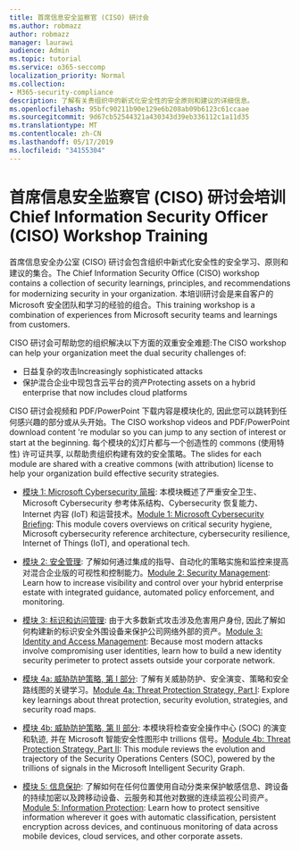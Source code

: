 ```yaml
---
title: 首席信息安全监察官 (CISO) 研讨会
ms.author: robmazz
author: robmazz
manager: laurawi
audience: Admin
ms.topic: tutorial
ms.service: o365-seccomp
localization_priority: Normal
ms.collection:
- M365-security-compliance
description: 了解有关贵组织中的新式化安全性的安全原则和建议的详细信息。
ms.openlocfilehash: 95bfc90211b90e129e6b208ab09b6123c61ccaae
ms.sourcegitcommit: 9d67cb52544321a430343d39eb336112c1a11d35
ms.translationtype: MT
ms.contentlocale: zh-CN
ms.lasthandoff: 05/17/2019
ms.locfileid: "34155304"
---
```

# <a name="chief-information-security-officer-ciso-workshop-training"></a><span data-ttu-id="dd1e4-103">首席信息安全监察官 (CISO) 研讨会培训</span><span class="sxs-lookup"><span data-stu-id="dd1e4-103">Chief Information Security Officer (CISO) Workshop Training</span></span>

<span data-ttu-id="dd1e4-104">首席信息安全办公室 (CISO) 研讨会包含组织中新式化安全性的安全学习、原则和建议的集合。</span><span class="sxs-lookup"><span data-stu-id="dd1e4-104">The Chief Information Security Office (CISO) workshop contains a collection of security learnings, principles, and recommendations for modernizing security in your organization.</span></span> <span data-ttu-id="dd1e4-105">本培训研讨会是来自客户的 Microsoft 安全团队和学习的经验的组合。</span><span class="sxs-lookup"><span data-stu-id="dd1e4-105">This training workshop is a combination of experiences from Microsoft security teams and learnings from customers.</span></span>

<span data-ttu-id="dd1e4-106">CISO 研讨会可帮助您的组织解决以下方面的双重安全难题:</span><span class="sxs-lookup"><span data-stu-id="dd1e4-106">The CISO workshop can help your organization meet the dual security challenges of:</span></span>

- <span data-ttu-id="dd1e4-107">日益复杂的攻击</span><span class="sxs-lookup"><span data-stu-id="dd1e4-107">Increasingly sophisticated attacks</span></span>
- <span data-ttu-id="dd1e4-108">保护混合企业中现包含云平台的资产</span><span class="sxs-lookup"><span data-stu-id="dd1e4-108">Protecting assets on a hybrid enterprise that now includes cloud platforms</span></span>

<span data-ttu-id="dd1e4-109">CISO 研讨会视频和 PDF/PowerPoint 下载内容是模块化的, 因此您可以跳转到任何感兴趣的部分或从头开始。</span><span class="sxs-lookup"><span data-stu-id="dd1e4-109">The CISO workshop videos and PDF/PowerPoint download content 're modular so you can jump to any section of interest or start at the beginning.</span></span> <span data-ttu-id="dd1e4-110">每个模块的幻灯片都与一个创造性的 commons (使用特性) 许可证共享, 以帮助贵组织构建有效的安全策略。</span><span class="sxs-lookup"><span data-stu-id="dd1e4-110">The slides for each module are shared with a creative commons (with attribution) license to help your organization build effective security strategies.</span></span>

- <span data-ttu-id="dd1e4-111">[模块 1: Microsoft Cybersecurity 简报](ciso-workshop-module-1.md): 本模块概述了严重安全卫生、Microsoft Cybersecurity 参考体系结构、Cybersecurity 恢复能力、Internet 内容 (IoT) 和运营技术。</span><span class="sxs-lookup"><span data-stu-id="dd1e4-111">[Module 1: Microsoft Cybersecurity Briefing](ciso-workshop-module-1.md): This module covers overviews on critical security hygiene, Microsoft cybersecurity reference architecture, cybersecurity resilience, Internet of Things (IoT), and operational tech.</span></span>

- <span data-ttu-id="dd1e4-112">[模块 2: 安全管理](ciso-workshop-module-2.md): 了解如何通过集成的指导、自动化的策略实施和监控来提高对混合企业版的可视性和控制能力。</span><span class="sxs-lookup"><span data-stu-id="dd1e4-112">[Module 2: Security Management](ciso-workshop-module-2.md): Learn how to increase visibility and control over your hybrid enterprise estate with integrated guidance, automated policy enforcement, and monitoring.</span></span>

- <span data-ttu-id="dd1e4-113">[模块 3: 标识和访问管理](ciso-workshop-module-3.md): 由于大多数新式攻击涉及危害用户身份, 因此了解如何构建新的标识安全外围设备来保护公司网络外部的资产。</span><span class="sxs-lookup"><span data-stu-id="dd1e4-113">[Module 3: Identity and Access Management](ciso-workshop-module-3.md): Because most modern attacks involve compromising user identities, learn how to build a new identity security perimeter to protect assets outside your corporate network.</span></span>

- <span data-ttu-id="dd1e4-114">[模块 4a: 威胁防护策略, 第 I 部分](ciso-workshop-module-4a.md): 了解有关威胁防护、安全演变、策略和安全路线图的关键学习。</span><span class="sxs-lookup"><span data-stu-id="dd1e4-114">[Module 4a: Threat Protection Strategy, Part I](ciso-workshop-module-4a.md): Explore key learnings about threat protection, security evolution, strategies, and security road maps.</span></span>

- <span data-ttu-id="dd1e4-115">[模块 4b: 威胁防护策略, 第 II 部分](ciso-workshop-module-4b.md): 本模块将检查安全操作中心 (SOC) 的演变和轨迹, 并在 Microsoft 智能安全性图形中 trillions 信号。</span><span class="sxs-lookup"><span data-stu-id="dd1e4-115">[Module 4b: Threat Protection Strategy, Part II](ciso-workshop-module-4b.md): This module reviews the evolution and trajectory of the Security Operations Centers (SOC), powered by the trillions of signals in the Microsoft Intelligent Security Graph.</span></span>

- <span data-ttu-id="dd1e4-116">[模块 5: 信息保护](ciso-workshop-module-5.md): 了解如何在任何位置使用自动分类来保护敏感信息、跨设备的持续加密以及跨移动设备、云服务和其他对数据的连续监视公司资产。</span><span class="sxs-lookup"><span data-stu-id="dd1e4-116">[Module 5: Information Protection](ciso-workshop-module-5.md): Learn how to protect sensitive information wherever it goes with automatic classification, persistent encryption across devices, and continuous monitoring of data across mobile devices, cloud services, and other corporate assets.</span></span>
